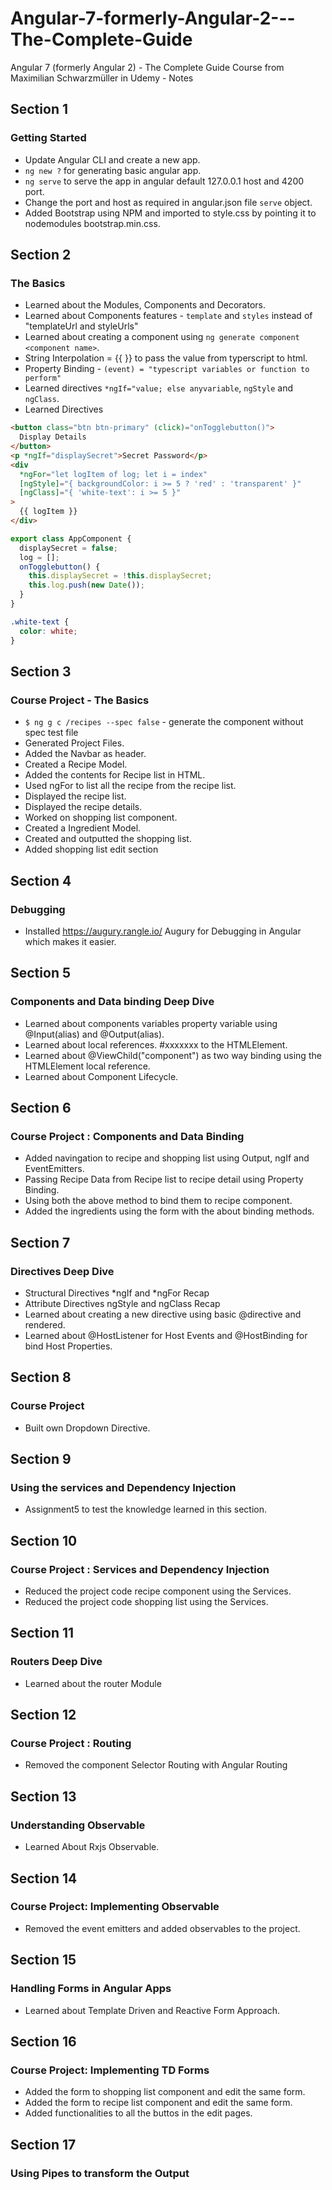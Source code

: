 # Angular-7-formerly-Angular-2---The-Complete-Guide

Angular 7 (formerly Angular 2) - The Complete Guide Course from Maximilian Schwarzmüller in Udemy - Notes

## Section 1

### Getting Started

- Update Angular CLI and create a new app.
- `ng new ?` for generating basic angular app.
- `ng serve` to serve the app in angular default 127.0.0.1 host and 4200 port.
- Change the port and host as required in angular.json file `serve` object.
- Added Bootstrap using NPM and imported to style.css by pointing it to nodemodules bootstrap.min.css.

## Section 2

### The Basics

- Learned about the Modules, Components and Decorators.
- Learned about Components features - `template` and `styles` instead of "templateUrl and styleUrls"
- Learned about creating a component using `ng generate component <component name>`.
- String Interpolation = {{ }} to pass the value from typerscript to html.
- Property Binding - `(event) = "typescript variables or function to perform"`
- Learned directives `*ngIf="value; else anyvariable`, `ngStyle` and `ngClass`.
- Learned Directives

```html
<button class="btn btn-primary" (click)="onTogglebutton()">
  Display Details
</button>
<p *ngIf="displaySecret">Secret Password</p>
<div
  *ngFor="let logItem of log; let i = index"
  [ngStyle]="{ backgroundColor: i >= 5 ? 'red' : 'transparent' }"
  [ngClass]="{ 'white-text': i >= 5 }"
>
  {{ logItem }}
</div>
```

```js
export class AppComponent {
  displaySecret = false;
  log = [];
  onTogglebutton() {
    this.displaySecret = !this.displaySecret;
    this.log.push(new Date());
  }
}
```

```css
.white-text {
  color: white;
}
```

## Section 3

### Course Project - The Basics

- `$ ng g c /recipes --spec false` - generate the component without spec test file
- Generated Project Files.
- Added the Navbar as header.
- Created a Recipe Model.
- Added the contents for Recipe list in HTML.
- Used ngFor to list all the recipe from the recipe list.
- Displayed the recipe list.
- Displayed the recipe details.
- Worked on shopping list component.
- Created a Ingredient Model.
- Created and outputted the shopping list.
- Added shopping list edit section

## Section 4

### Debugging

- Installed https://augury.rangle.io/ Augury for Debugging in Angular which makes it easier.

## Section 5

### Components and Data binding Deep Dive

- Learned about components variables property variable using @Input(alias) and @Output(alias).
- Learned about local references. #xxxxxxx to the HTMLElement.
- Learned about @ViewChild("component") as two way binding using the HTMLElement local reference.
- Learned about Component Lifecycle.

## Section 6

### Course Project : Components and Data Binding

- Added navingation to recipe and shopping list using Output, ngIf and EventEmitters.
- Passing Recipe Data from Recipe list to recipe detail using Property Binding.
- Using both the above method to bind them to recipe component.
- Added the ingredients using the form with the about binding methods.

## Section 7

### Directives Deep Dive

- Structural Directives *ngIf and *ngFor Recap
- Attribute Directives ngStyle and ngClass Recap
- Learned about creating a new directive using basic @directive and rendered.
- Learned about @HostListener for Host Events and @HostBinding for bind Host Properties.

## Section 8

### Course Project

- Built own Dropdown Directive.

## Section 9

### Using the services and Dependency Injection

- Assignment5 to test the knowledge learned in this section.

## Section 10

### Course Project : Services and Dependency Injection

- Reduced the project code recipe component using the Services.
- Reduced the project code shopping list using the Services.

## Section 11

### Routers Deep Dive

- Learned about the router Module

## Section 12

### Course Project : Routing

- Removed the component Selector Routing with Angular Routing

## Section 13

### Understanding Observable

- Learned About Rxjs Observable.

## Section 14

### Course Project: Implementing Observable

- Removed the event emitters and added observables to the project.

## Section 15

### Handling Forms in Angular Apps

- Learned about Template Driven and Reactive Form Approach.

## Section 16

### Course Project: Implementing TD Forms

- Added the form to shopping list component and edit the same form.
- Added the form to recipe list component and edit the same form.
- Added functionalities to all the buttos in the edit pages.

## Section 17

### Using Pipes to transform the Output
